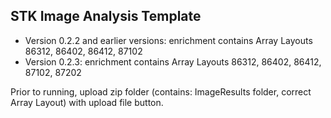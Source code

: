 ## STK Image Analysis Template

- Version 0.2.2 and earlier versions: enrichment contains Array Layouts 86312, 86402, 86412, 87102
- Version 0.2.3: enrichment contains Array Layouts 86312, 86402, 86412, 87102, 87202

Prior to running, upload zip folder (contains: ImageResults folder, correct Array Layout) with upload file button.
